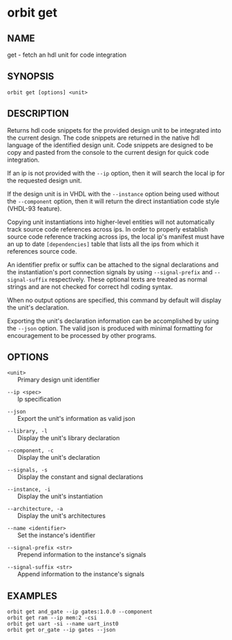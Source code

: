# __orbit get__

## __NAME__

get - fetch an hdl unit for code integration

## __SYNOPSIS__

```
orbit get [options] <unit>
```

## __DESCRIPTION__

Returns hdl code snippets for the provided design unit to be integrated into
the current design. The code snippets are returned in the native hdl
language of the identified design unit. Code snippets are designed to be
copy and pasted from the console to the current design for quick code 
integration.

If an ip is not provided with the `--ip` option, then it will search the local
ip for the requested design unit.

If the design unit is in VHDL with the `--instance` option being used without
the `--component` option, then it will return the direct instantiation code
style (VHDL-93 feature).

Copying unit instantiations into higher-level entities will not 
automatically track source code references across ips. In order to properly
establish source code reference tracking across ips, the local ip's manifest
must have an up to date `[dependencies]` table that lists all the ips from
which it references source code.

An identifier prefix or suffix can be attached to the signal declarations and
the instantiation's port connection signals by using `--signal-prefix` and 
`--signal-suffix` respectively. These optional texts are treated as normal
strings and are not checked for correct hdl coding syntax.

When no output options are specified, this command by default will display
the unit's declaration.

Exporting the unit's declaration information can be accomplished by using the
`--json` option. The valid json is produced with minimal formatting for
encouragement to be processed by other programs.

## __OPTIONS__

`<unit>`  
      Primary design unit identifier

`--ip <spec>`  
      Ip specification

`--json`  
      Export the unit's information as valid json

`--library, -l`  
      Display the unit's library declaration

`--component, -c`  
      Display the unit's declaration

`--signals, -s`  
      Display the constant and signal declarations

`--instance, -i`  
      Display the unit's instantiation

`--architecture, -a`  
      Display the unit's architectures

`--name <identifier>`  
      Set the instance's identifier

`--signal-prefix <str>`  
      Prepend information to the instance's signals

`--signal-suffix <str>`  
      Append information to the instance's signals

## __EXAMPLES__

```
orbit get and_gate --ip gates:1.0.0 --component
orbit get ram --ip mem:2 -csi
orbit get uart -si --name uart_inst0
orbit get or_gate --ip gates --json
```

